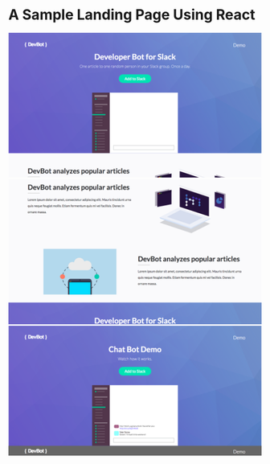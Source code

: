 # A Sample Landing Page Using React



![](ScreenShots/1.png)
![](ScreenShots/2.png)
![](ScreenShots/3.png)
